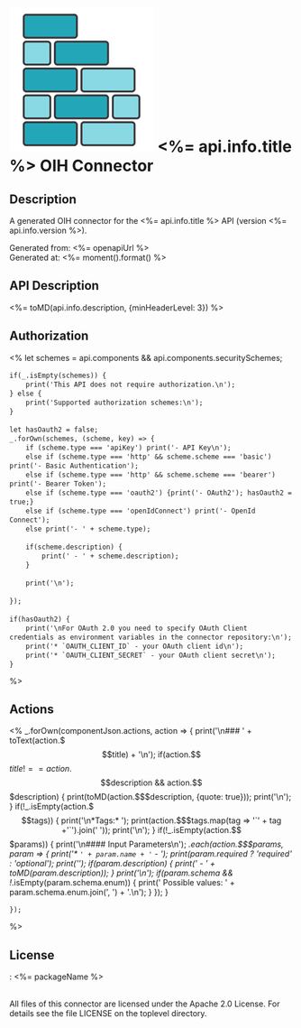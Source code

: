 # ![LOGO](logo.png) <%= api.info.title %> OIH Connector

## Description

A generated OIH connector for the <%= api.info.title %> API (version <%= api.info.version %>).

Generated from: <%= openapiUrl %><br/>
Generated at: <%= moment().format() %>

## API Description

<%= toMD(api.info.description, {minHeaderLevel: 3}) %>

## Authorization

<%
    let schemes = api.components && api.components.securitySchemes;

    if(_.isEmpty(schemes)) {
        print('This API does not require authorization.\n');
    } else {
        print('Supported authorization schemes:\n');
    }

    let hasOauth2 = false;
    _.forOwn(schemes, (scheme, key) => {
        if (scheme.type === 'apiKey') print('- API Key\n');
        else if (scheme.type === 'http' && scheme.scheme === 'basic') print('- Basic Authentication');
        else if (scheme.type === 'http' && scheme.scheme === 'bearer') print('- Bearer Token');
        else if (scheme.type === 'oauth2') {print('- OAuth2'); hasOauth2 = true;}
        else if (scheme.type === 'openIdConnect') print('- OpenId Connect');
        else print('- ' + scheme.type);
        
        if(scheme.description) {
            print(' - ' + scheme.description);
        }
        
        print('\n');
        
    });

    if(hasOauth2) {
        print('\nFor OAuth 2.0 you need to specify OAuth Client credentials as environment variables in the connector repository:\n');
        print('* `OAUTH_CLIENT_ID` - your OAuth client id\n');
        print('* `OAUTH_CLIENT_SECRET` - your OAuth client secret\n');
    }
%>
## Actions
<%
    _.forOwn(componentJson.actions, action => {
        print('\n### ' + toText(action.$$$title) + '\n');
        if(action.$$$title !== action.$$$description && action.$$$description) {
            print(toMD(action.$$$description, {quote: true}));
            print('\n');
        }
        if(!_.isEmpty(action.$$$tags)) {
            print('\n*Tags:* ');
            print(action.$$$tags.map(tag => '`' + tag +'`').join(' '));
            print('\n');
        }
        if(!_.isEmpty(action.$$$params)) {
            print('\n#### Input Parameters\n');
            _.each(action.$$$params, param => {
                print('* `' + param.name + '` - _');
                print(param.required ? 'required' : 'optional');
                print('_');
                if(param.description) {
                    print(' - ' + toMD(param.description));
                }
                print('\n');
                if(param.schema && !_.isEmpty(param.schema.enum)) {
                    print('    Possible values: ' + param.schema.enum.join(', ') + '.\n');
                }
            });
        }

    });
%>
## License

: <%= packageName %><br/>
                    <br/>

All files of this connector are licensed under the Apache 2.0 License. For details
see the file LICENSE on the toplevel directory.
